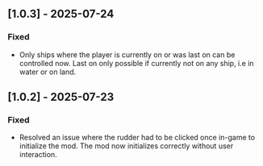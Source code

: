 ## [1.0.3] - 2025-07-24

### Fixed 
- Only ships where the player is currently on or was last on can be controlled now. Last on only possible if currently not on any ship, i.e in water or on land.

## [1.0.2] - 2025-07-23

### Fixed
- Resolved an issue where the rudder had to be clicked once in-game to initialize the mod. The mod now initializes correctly without user interaction.
